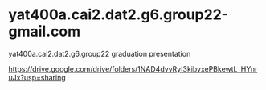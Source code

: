 # yat400a.cai2.dat2.g6.group22-gmail.com
yat400a.cai2.dat2.g6.group22 graduation presentation


https://drive.google.com/drive/folders/1NAD4dvvRyI3kibvxePBkewtL_HYnruJx?usp=sharing

